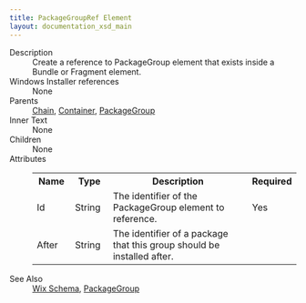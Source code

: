 ```yaml
---
title: PackageGroupRef Element
layout: documentation_xsd_main
---
```

<dl>
  <dt>Description</dt>
  <dd>Create a reference to PackageGroup element that exists inside a Bundle or Fragment element.</dd>
  <dt>Windows Installer references</dt>
  <dd>None</dd>
  <dt>Parents</dt>
  <dd>
    <a href="../chain/">Chain</a>, <a href="../container/">Container</a>, <a href="../packagegroup/">PackageGroup</a></dd>
  <dt>Inner Text</dt>
  <dd>None</dd>
  <dt>Children</dt>
  <dd>None</dd>
  <dt>Attributes</dt>
  <dd>
    <table cellspacing="0" cellpadding="0" class="schema">
      <tr>
        <th width="15%">Name</th>
        <th width="15%">Type</th>
        <th width="65%">Description</th>
        <th width="15%">Required</th>
      </tr>
      <tr>
        <td>Id</td>
        <td>String</td>
        <td>The identifier of the PackageGroup element to reference.</td>
        <td>Yes</td>
      </tr>
      <tr>
        <td>After</td>
        <td>String</td>
        <td>The identifier of a package that this group should be installed after.</td>
        <td>&nbsp;</td>
      </tr>
    </table>
  </dd>
  <dt>See Also</dt>
  <dd>
    <a href="../">Wix Schema</a>, <a href="../packagegroup/">PackageGroup</a></dd>
</dl>
